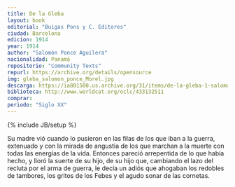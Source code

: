 ```yaml
---
title: De la Gleba 
layout: book
editorial: "Buigas Pons y C. Editores"
ciudad: Barcelona
edicion: 1914
year: 1914
author: "Salomón Ponce Aguilera"
nacionalidad: Panamá
repositorio: "Community Texts"
repurl: https://archive.org/details/opensource
img: gleba_salomon_ponce_Morel.jpg
descarga: https://ia801500.us.archive.org/31/items/de-la-gleba-1-salomon-ponce-aguilera/De%20la%20gleba%201%20-%20Salom%C3%B3n%20Ponce%20Aguilera.pdf
biblioteca: http://www.worldcat.org/oclc/433132511
comprar: 
periodo: "Siglo XX"
---
```

{% include JB/setup %}

Su madre vió cuando lo pusieron en las filas de los que iban a la guerra, extenuado y con la mirada de angustia de los que marchan a la muerte con todas las energías de la vida. Entonces pareció arrepentida de lo que había hecho, y lloró la suerte de su hijo, de su hijo que, cambiando el lazo del recluta por el arma de guerra, le decía un adiós que ahogaban los redobles de tambores, los gritos de los Febes y el agudo sonar de las cornetas.
